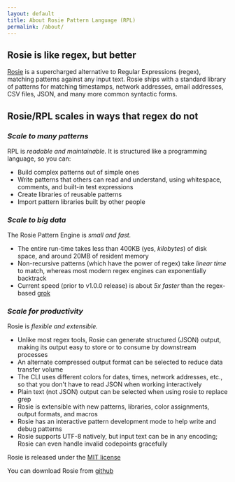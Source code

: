 ```yaml
---
layout: default
title: About Rosie Pattern Language (RPL)
permalink: /about/
---
```


## Rosie is like regex, but better

[Rosie](http://github.com/jamiejennings/rosie-pattern-language) is a
supercharged alternative to Regular Expressions (regex), matching patterns
against any input text.  Rosie ships with a standard library of patterns for
matching timestamps, network addresses, email addresses, CSV files, JSON, and
many more common syntactic forms.


## Rosie/RPL scales in ways that regex do not

### _Scale to many patterns_

RPL is *readable and maintainable.*  It is structured
like a programming language, so you can:
   - Build complex patterns out of simple ones 
   - Write patterns that others can read and understand, using whitespace,
     comments, and built-in test expressions
   - Create libraries of reusable patterns
   - Import pattern libraries built by other people

### _Scale to big data_

The Rosie Pattern Engine is *small and fast.*

   - The entire run-time takes less than 400KB (yes, *kilobytes*) of disk
	 space, and around 20MB of resident memory
   - Non-recursive patterns (which have the power of regex) take *linear time*
	 to match, whereas most modern regex engines can exponentially backtrack
   - Current speed (prior to v1.0.0 release) is about *5x faster* than the
	 regex-based [grok](https://www.elastic.co/guide/en/logstash/5.4/plugins-filters-grok.html)

### _Scale for productivity_

Rosie is *flexible and extensible.*
   - Unlike most regex tools, Rosie can generate structured (JSON) output,
     making its output easy to store or to consume by downstream processes
   - An alternate compressed output format can be selected to reduce data
	 transfer volume
   - The CLI uses different colors for dates, times, network addresses, etc., so
     that you don't have to read JSON when working interactively
   - Plain text (not JSON) output can be selected when using rosie to replace
     grep
   - Rosie is extensible with new patterns, libraries, color assignments, output
     formats, and macros
   - Rosie has an interactive pattern development mode to help write and debug
	 patterns
   - Rosie supports UTF-8 natively, but input text can be in any encoding; Rosie
     can even handle invalid codepoints gracefully


Rosie is released under the [MIT license](https://opensource.org/licenses/mit-license.html)

You can download Rosie from [github](http://github.com/jamiejennings/rosie-pattern-language)

